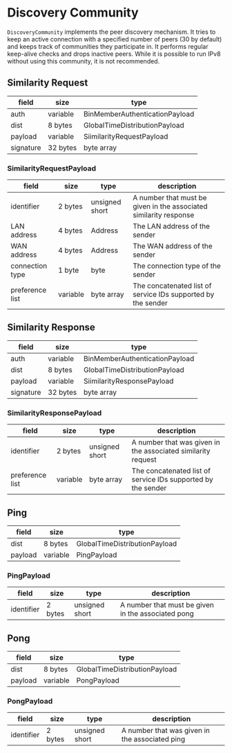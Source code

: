 # Discovery Community

`DiscoveryCommunity` implements the peer discovery mechanism. It tries to keep an active connection with a specified number of peers (30 by default) and keeps track of communities they participate in. It performs regular keep-alive checks and drops inactive peers. While it is possible to run IPv8 without using this community, it is not recommended.

## Similarity Request

field | size | type
--- | --- | ---
auth | variable | BinMemberAuthenticationPayload
dist | 8 bytes | GlobalTimeDistributionPayload
payload | variable | SiimilarityRequestPayload
signature | 32 bytes | byte array

### SimilarityRequestPayload

field | size | type | description
--- | --- | --- | ---
identifier | 2 bytes | unsigned short | A number that must be given in the associated similarity response
LAN address | 4 bytes | Address | The LAN address of the sender
WAN address | 4 bytes | Address | The WAN address of the sender
connection type | 1 byte | byte | The connection type of the sender
preference list | variable | byte array | The concatenated list of service IDs supported by the sender

## Similarity Response

field | size | type
--- | --- | ---
auth | variable | BinMemberAuthenticationPayload
dist | 8 bytes | GlobalTimeDistributionPayload
payload | variable | SiimilarityResponsePayload
signature | 32 bytes | byte array

### SimilarityResponsePayload

field | size | type | description
--- | --- | --- | ---
identifier | 2 bytes | unsigned short | A number that was given in the associated similarity request
preference list | variable | byte array | The concatenated list of service IDs supported by the sender

## Ping

field | size | type
--- | --- | ---
dist | 8 bytes | GlobalTimeDistributionPayload
payload | variable | PingPayload

### PingPayload

field | size | type | description
--- | --- | --- | ---
identifier | 2 bytes | unsigned short | A number that must be given in the associated pong

## Pong

field | size | type
--- | --- | ---
dist | 8 bytes | GlobalTimeDistributionPayload
payload | variable | PongPayload

### PongPayload

field | size | type | description
--- | --- | --- | ---
identifier | 2 bytes | unsigned short | A number that was given in the associated ping

